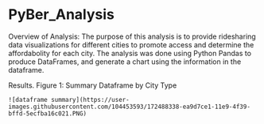 # PyBer_Analysis
Overview of Analysis:
    The purpose of this analysis is to provide ridesharing data visualizations for different cities to promote access and determine the affordabolity for each city.
    The analysis was done using Python Pandas to produce DataFrames, and generate a chart using the information in the dataframe.

Results.
   Figure 1: Summary Dataframe by City Type 
    
    ![dataframe summary](https://user-images.githubusercontent.com/104453593/172488338-ea9d7ce1-11e9-4f39-bffd-5ecfba16c021.PNG)
